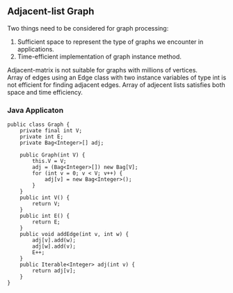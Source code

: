 ## Adjacent-list Graph ##
Two things need to be considered for graph processing: 
1. Sufficient space to represent the type of graphs we encounter in applications. 
2. Time-efficient implementation of graph instance method. 

Adjacent-matrix is not suitable for graphs with millions of vertices.  
Array of edges using an Edge class with two instance variables of type int is not efficient for finding adjacent edges.
Array of adjecent lists satisfies both space and time efficiency. 
### Java Applicaton ###

```
public class Graph {
    private final int V;
    private int E;
    private Bag<Integer>[] adj;
    
    public Graph(int V) {
        this.V = V;
        adj = (Bag<Integer>[]) new Bag[V];
        for (int v = 0; v < V; v++) {
            adj[v] = new Bag<Integer>();
        }
    }
    public int V() {
        return V;
    }
    public int E() {
        return E;
    }
    public void addEdge(int v, int w) {
        adj[v].add(w);
        adj[w].add(v);
        E++;
    }
    public Iterable<Integer> adj(int v) {
        return adj[v];
    }
}
```
